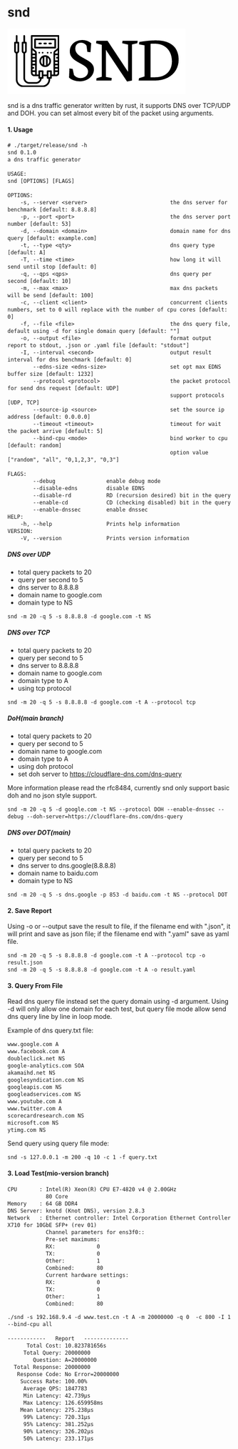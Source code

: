 # snd

![](./static/logo.png)

snd is a dns traffic generator written by rust, it supports DNS over TCP/UDP and DOH. 
you can set almost every bit of the packet using arguments. 


#### 1. Usage

```
# ./target/release/snd -h
snd 0.1.0
a dns traffic generator

USAGE:
snd [OPTIONS] [FLAGS]

OPTIONS:
    -s, --server <server>                          the dns server for benchmark [default: 8.8.8.8]
    -p, --port <port>                              the dns server port number [default: 53]
    -d, --domain <domain>                          domain name for dns query [default: example.com]
    -t, --type <qty>                               dns query type [default: A]
    -T, --time <time>                              how long it will send until stop [default: 0]
    -q, --qps <qps>                                dns query per second [default: 10]
    -m, --max <max>                                max dns packets will be send [default: 100]
    -c, --client <client>                          concurrent clients numbers, set to 0 will replace with the number of cpu cores [default: 0]
    -f, --file <file>                              the dns query file, default using -d for single domain query [default: ""]
    -o, --output <file>                            format output report to stdout, .json or .yaml file [default: "stdout"]
    -I, --interval <second>                        output result interval for dns benchmark [default: 0]
        --edns-size <edns-size>                    set opt max EDNS buffer size [default: 1232]
        --protocol <protocol>                      the packet protocol for send dns request [default: UDP]
                                                   support protocols [UDP, TCP]
        --source-ip <source>                       set the source ip address [default: 0.0.0.0]
        --timeout <timeout>                        timeout for wait the packet arrive [default: 5]
        --bind-cpu <mode>                          bind worker to cpu [default: random]
                                                   option value ["random", "all", "0,1,2,3", "0,3"]

FLAGS:
        --debug                enable debug mode
        --disable-edns         disable EDNS
        --disable-rd           RD (recursion desired) bit in the query
        --enable-cd            CD (checking disabled) bit in the query
        --enable-dnssec        enable dnssec
HELP:
    -h, --help                 Prints help information
VERSION:
    -V, --version              Prints version information

```

##### DNS over UDP 

- total query packets to 20
- query per second to 5
- dns server to 8.8.8.8
- domain name to google.com
- domain type to NS 
  
```
snd -m 20 -q 5 -s 8.8.8.8 -d google.com -t NS

```


##### DNS over TCP

- total query packets to 20
- query per second to 5
- dns server to 8.8.8.8
- domain name to google.com
- domain type to A 
- using tcp protocol 


```
snd -m 20 -q 5 -s 8.8.8.8 -d google.com -t A --protocol tcp
```

##### DoH(main branch)

- total query packets to 20
- query per second to 5
- domain name to google.com
- domain type to A 
- using doh protocol
- set doh server to https://cloudflare-dns.com/dns-query

More information please read the rfc8484, currently snd only support basic doh 
and no json style support.

```
snd -m 20 -q 5 -d google.com -t NS --protocol DOH --enable-dnssec --debug --doh-server=https://cloudflare-dns.com/dns-query
```


##### DNS over DOT(main)

- total query packets to 20
- query per second to 5
- dns server to dns.google(8.8.8.8)
- domain name to baidu.com
- domain type to NS

```
snd -m 20 -q 5 -s dns.google -p 853 -d baidu.com -t NS --protocol DOT

```

#### 2. Save Report

Using -o or --output save the result to file, if the filename end with ".json", it will print and save as json file; if the filename end with ".yaml" save as yaml file.

```
snd -m 20 -q 5 -s 8.8.8.8 -d google.com -t A --protocol tcp -o result.json
snd -m 20 -q 5 -s 8.8.8.8 -d google.com -t A -o result.yaml

```

#### 3. Query From File

Read dns query file instead set the query domain using -d argument.
Using -d will only allow one domain for each test, but query file mode allow send dns query line by line in loop mode.

Example of dns query.txt file: 
```
www.google.com A
www.facebook.com A
doubleclick.net NS
google-analytics.com SOA
akamaihd.net NS
googlesyndication.com NS
googleapis.com NS
googleadservices.com NS
www.youtube.com A
www.twitter.com A
scorecardresearch.com NS
microsoft.com NS
ytimg.com NS
```

Send query using query file mode:

```
snd -s 127.0.0.1 -m 200 -q 10 -c 1 -f query.txt

```


#### 3. Load Test(mio-version branch) 


```
CPU       : Intel(R) Xeon(R) CPU E7-4820 v4 @ 2.00GHz 
            80 Core  
Memory    : 64 GB DDR4
DNS Server: knotd (Knot DNS), version 2.8.3
Network   : Ethernet controller: Intel Corporation Ethernet Controller X710 for 10GbE SFP+ (rev 01)
            Channel parameters for ens3f0::
            Pre-set maximums:
            RX:             0
            TX:             0
            Other:          1
            Combined:       80
            Current hardware settings:
            RX:             0
            TX:             0
            Other:          1
            Combined:       80

```


```
./snd -s 192.168.9.4 -d www.test.cn -t A -m 20000000 -q 0  -c 800 -I 1 --bind-cpu all 

------------   Report   --------------
      Total Cost: 10.823781656s
     Total Query: 20000000
        Question: A=20000000
  Total Response: 20000000
   Response Code: No Error=20000000
    Success Rate: 100.00%
     Average QPS: 1847783
     Min Latency: 42.739µs
     Max Latency: 126.659958ms
    Mean Latency: 275.238µs
     99% Latency: 720.31µs
     95% Latency: 381.252µs
     90% Latency: 326.202µs
     50% Latency: 233.171µs

```